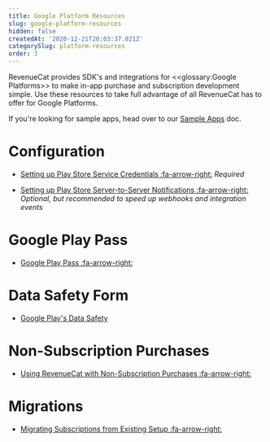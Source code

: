 ```yaml
---
title: Google Platform Resources
slug: google-platform-resources
hidden: false
createdAt: '2020-12-21T20:03:37.821Z'
categorySlug: platform-resources
order: 3
---
```

RevenueCat provides SDK's and integrations for <<glossary:Google Platforms>> to make in-app purchase and subscription development simple. Use these resources to take full advantage of all RevenueCat has to offer for Google Platforms.

If you're looking for sample apps, head over to our [Sample Apps](doc:sample-apps) doc.

# Configuration

- [Setting up Play Store Service Credentials :fa-arrow-right:](doc:creating-play-service-credentials) 
  *Required*

- [Setting up Play Store Server-to-Server Notifications :fa-arrow-right:](doc:google-server-notifications) 
  *Optional, but recommended to speed up webhooks and integration events*

# Google Play Pass
- [Google Play Pass :fa-arrow-right:](doc:google-play-pass)

# Data Safety Form
- [Google Play's Data Safety](doc:google-plays-data-safety)

# Non-Subscription Purchases
- [Using RevenueCat with Non-Subscription Purchases :fa-arrow-right:](doc:non-subscriptions)

# Migrations
- [Migrating Subscriptions from Existing Setup :fa-arrow-right:](doc:migrating-existing-subscriptions)